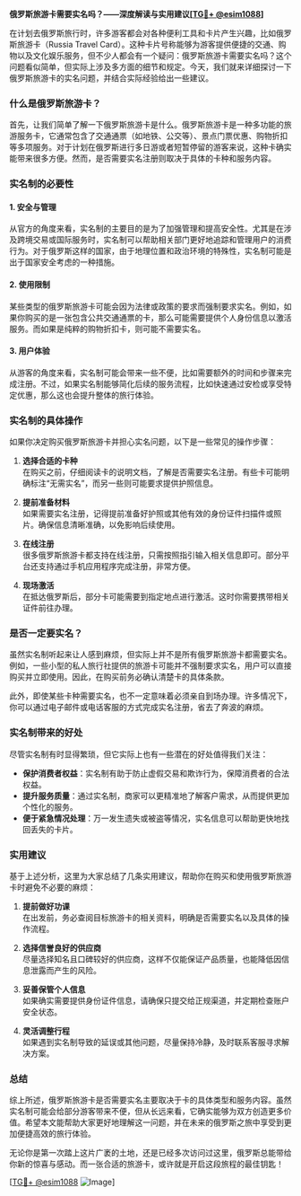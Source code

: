 **俄罗斯旅游卡需要实名吗？——深度解读与实用建议[[TG💪+ @esim1088](https://t.me/s/esim1088)]**

在计划去俄罗斯旅行时，许多游客都会对各种便利工具和卡片产生兴趣，比如俄罗斯旅游卡（Russia Travel Card）。这种卡片号称能够为游客提供便捷的交通、购物以及文化娱乐服务，但不少人都会有一个疑问：俄罗斯旅游卡需要实名吗？这个问题看似简单，但实际上涉及多方面的细节和规定。今天，我们就来详细探讨一下俄罗斯旅游卡的实名问题，并结合实际经验给出一些建议。

### 什么是俄罗斯旅游卡？

首先，让我们简单了解一下俄罗斯旅游卡是什么。俄罗斯旅游卡是一种多功能的旅游服务卡，它通常包含了交通通票（如地铁、公交等）、景点门票优惠、购物折扣等多项服务。对于计划在俄罗斯进行多日游或者短暂停留的游客来说，这种卡确实能带来很多方便。然而，是否需要实名注册则取决于具体的卡种和服务内容。

### 实名制的必要性

#### 1. **安全与管理**
从官方的角度来看，实名制的主要目的是为了加强管理和提高安全性。尤其是在涉及跨境交易或国际服务时，实名制可以帮助相关部门更好地追踪和管理用户的消费行为。对于俄罗斯这样的国家，由于地理位置和政治环境的特殊性，实名制可能是出于国家安全考虑的一种措施。

#### 2. **使用限制**
某些类型的俄罗斯旅游卡可能会因为法律或政策的要求而强制要求实名。例如，如果你购买的是一张包含公共交通通票的卡，那么可能需要提供个人身份信息以激活服务。而如果是纯粹的购物折扣卡，则可能不需要实名。

#### 3. **用户体验**
从游客的角度来看，实名制可能会带来一些不便，比如需要额外的时间和步骤来完成注册。不过，如果实名制能够简化后续的服务流程，比如快速通过安检或享受特定优惠，那么这也会提升整体的旅行体验。

### 实名制的具体操作

如果你决定购买俄罗斯旅游卡并担心实名问题，以下是一些常见的操作步骤：

1. **选择合适的卡种**  
   在购买之前，仔细阅读卡的说明文档，了解是否需要实名注册。有些卡可能明确标注“无需实名”，而另一些则可能要求提供护照信息。

2. **提前准备材料**  
   如果需要实名注册，记得提前准备好护照或其他有效的身份证件扫描件或照片。确保信息清晰准确，以免影响后续使用。

3. **在线注册**  
   很多俄罗斯旅游卡都支持在线注册，只需按照指引输入相关信息即可。部分平台还支持通过手机应用程序完成注册，非常方便。

4. **现场激活**  
   在抵达俄罗斯后，部分卡可能需要到指定地点进行激活。这时你需要携带相关证件前往办理。

### 是否一定要实名？

虽然实名制听起来让人感到麻烦，但实际上并不是所有俄罗斯旅游卡都需要实名。例如，一些小型的私人旅行社提供的旅游卡可能并不强制要求实名，用户可以直接购买并立即使用。因此，在购买前务必确认清楚卡的具体条款。

此外，即使某些卡种需要实名，也不一定意味着必须亲自到场办理。许多情况下，你可以通过电子邮件或电话客服的方式完成实名注册，省去了奔波的麻烦。

### 实名制带来的好处

尽管实名制有时显得繁琐，但它实际上也有一些潜在的好处值得我们关注：

- **保护消费者权益**：实名制有助于防止虚假交易和欺诈行为，保障消费者的合法权益。
- **提升服务质量**：通过实名制，商家可以更精准地了解客户需求，从而提供更加个性化的服务。
- **便于紧急情况处理**：万一发生遗失或被盗等情况，实名信息可以帮助更快地找回丢失的卡片。

### 实用建议

基于上述分析，这里为大家总结了几条实用建议，帮助你在购买和使用俄罗斯旅游卡时避免不必要的麻烦：

1. **提前做好功课**  
   在出发前，务必查阅目标旅游卡的相关资料，明确是否需要实名以及具体的操作流程。

2. **选择信誉良好的供应商**  
   尽量选择知名且口碑较好的供应商，这样不仅能保证产品质量，也能降低因信息泄露而产生的风险。

3. **妥善保管个人信息**  
   如果确实需要提供身份证件信息，请确保只提交给正规渠道，并定期检查账户安全状态。

4. **灵活调整行程**  
   如果遇到实名制导致的延误或其他问题，尽量保持冷静，及时联系客服寻求解决方案。

### 总结

综上所述，俄罗斯旅游卡是否需要实名主要取决于卡的具体类型和服务内容。虽然实名制可能会给部分游客带来不便，但从长远来看，它确实能够为双方创造更多价值。希望本文能帮助大家更好地理解这一问题，并在未来的俄罗斯之旅中享受到更加便捷高效的旅行体验。

无论你是第一次踏上这片广袤的土地，还是已经多次访问过这里，俄罗斯总能带给你新的惊喜与感动。而一张合适的旅游卡，或许就是开启这段旅程的最佳钥匙！

[[TG💪+ @esim1088](https://t.me/s/esim1088) ![Image](https://i.postimg.cc/4NQfJmqS/Snipaste-2025-05-13-00-14-12.png)]